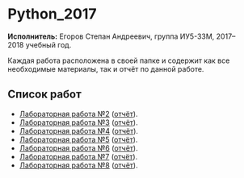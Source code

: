 # Python_2017

**Исполнитель:** Егоров Степан Андреевич, группа ИУ5-33М, 2017–2018&nbsp;учебный год.

Каждая работа расположена в&nbsp;своей папке и содержит как все необходимые материалы, так и отчёт по&nbsp;данной работе.

## Список работ
* [Лабораторная работа №2](./lab2) ([отчёт](lab2/отчёт.pdf)).
* [Лабораторная работа №3](./lab3) ([отчёт](lab3/отчёт.pdf)).
* [Лабораторная работа №4](./lab4) ([отчёт](lab4/отчёт.pdf)).
* [Лабораторная работа №5](./lab5) ([отчёт](lab5/отчёт.pdf)).
* [Лабораторная работа №6](./lab6) ([отчёт](lab6/отчёт.pdf)).
* [Лабораторная работа №7](./lab7) ([отчёт](lab7/отчёт.pdf)).
* [Лабораторная работа №8](./lab8) ([отчёт](lab8/отчёт.pdf)).